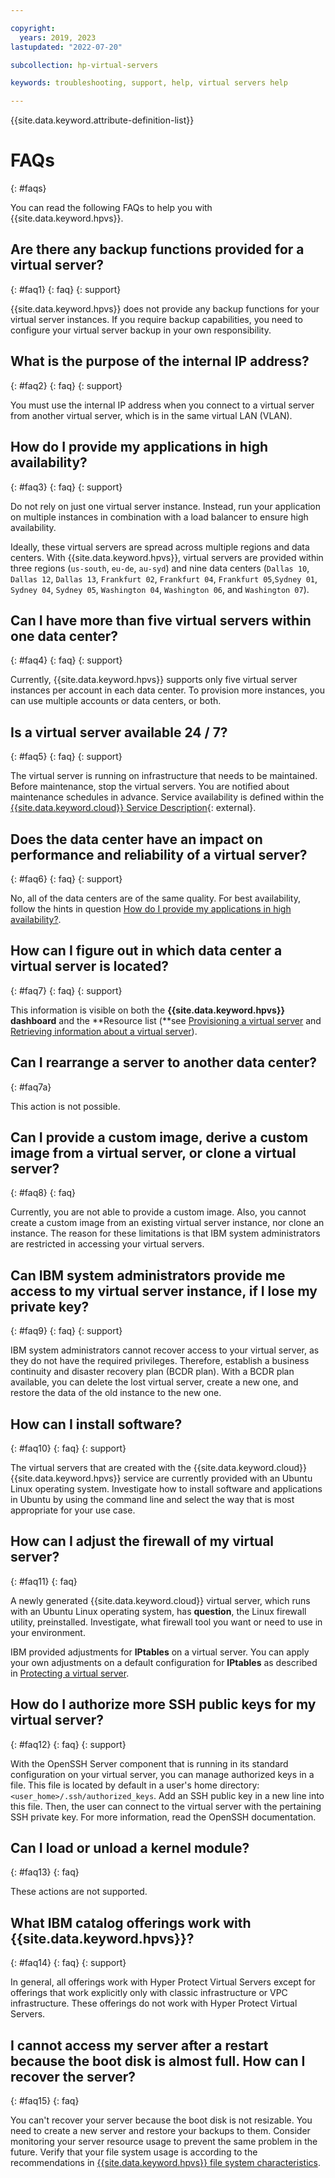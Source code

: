 ```yaml
---

copyright:
  years: 2019, 2023
lastupdated: "2022-07-20"

subcollection: hp-virtual-servers

keywords: troubleshooting, support, help, virtual servers help

---
```


{{site.data.keyword.attribute-definition-list}}

# FAQs
{: #faqs}

You can read the following FAQs to help you with {{site.data.keyword.hpvs}}.

## Are there any backup functions provided for a virtual server?
{: #faq1}
{: faq}
{: support}

{{site.data.keyword.hpvs}} does not provide any backup functions for your virtual server instances. If you require backup capabilities, you need to configure your virtual server backup in your own responsibility.

## What is the purpose of the internal IP address?
{: #faq2}
{: faq}
{: support}

You must use the internal IP address when you connect to a virtual server from another virtual server, which is in the same virtual LAN (VLAN).

## How do I provide my applications in high availability?
{: #faq3}
{: faq}
{: support}

Do not rely on just one virtual server instance. Instead, run your application on multiple instances in combination with a load balancer to ensure high availability.

Ideally, these virtual servers are spread across multiple regions and data centers. With {{site.data.keyword.hpvs}}, virtual servers are provided within three regions (`us-south`, `eu-de`, `au-syd`) and nine data centers (`Dallas 10`, `Dallas 12`, `Dallas 13`, `Frankfurt 02`, `Frankfurt 04`, `Frankfurt 05`,`Sydney 01`, `Sydney 04`, `Sydney 05`, `Washington 04`, `Washington 06`, and `Washington 07`).

## Can I have more than five virtual servers within one data center?
{: #faq4}
{: faq}
{: support}

Currently, {{site.data.keyword.hpvs}} supports only five virtual server instances per account in each data center. To provision more instances, you can use multiple accounts or data centers, or both.

## Is a virtual server available 24 / 7?
{: #faq5}
{: faq}
{: support}

The virtual server is running on infrastructure that needs to be maintained. Before maintenance, stop the virtual servers. You are notified about
maintenance schedules in advance. Service availability is defined within the [{{site.data.keyword.cloud}} Service Description](https://www-03.ibm.com/software/sla/sladb.nsf/pdf/6605-17/$file/i126-6605-17_06-2019_en_US.pdf){: external}.

## Does the data center have an impact on performance and reliability of a virtual server?
{: #faq6}
{: faq}
{: support}

No, all of the data centers are of the same quality. For best availability, follow the hints in question [How do I provide my applications in high availability?](/docs/services/hp-virtual-servers?topic=hp-virtual-servers-faqs#faq3).

## How can I figure out in which data center a virtual server is located?    
{: #faq7}
{: faq}
{: support}

This information is visible on both the **{{site.data.keyword.hpvs}} dashboard** and the **Resource list (**see [Provisioning a virtual server](/docs/services/hp-virtual-servers?topic=hp-virtual-servers-provision) and [Retrieving information about a virtual server](/docs/services/hp-virtual-servers?topic=hp-virtual-servers-retrieve-info-vs)).

## Can I rearrange a server to another data center?    
{: #faq7a}

This action is not possible.  

## Can I provide a custom image, derive a custom image from a virtual server, or clone a virtual server?
{: #faq8}
{: faq}

Currently, you are not able to provide a custom image. Also, you cannot create a custom image from an existing virtual server instance, nor clone an instance.
The reason for these limitations is that IBM system administrators are restricted in accessing your virtual servers.

## Can IBM system administrators provide me access to my virtual server instance, if I lose my private key?
{: #faq9}
{: faq}
{: support}

IBM system administrators cannot recover access to your virtual server, as they do not have the required privileges. Therefore, establish a business continuity and disaster recovery plan (BCDR plan). With a BCDR plan available, you can delete the lost virtual server, create a new one, and restore the data of the old instance to the new one.

## How can I install software?
{: #faq10}
{: faq}
{: support}

The virtual servers that are created with the {{site.data.keyword.cloud}} {{site.data.keyword.hpvs}} service are currently provided with an Ubuntu Linux operating system. Investigate how to install software and applications in Ubuntu by using the command line and select the way that is most appropriate for your use case.

## How can I adjust the firewall of my virtual server?
{: #faq11}
{: faq}

A newly generated {{site.data.keyword.cloud}} virtual server, which runs with an Ubuntu Linux operating system, has **question**, the Linux firewall utility, preinstalled. Investigate, what firewall tool you want or need to use in your environment.

IBM provided adjustments for **IPtables** on a virtual server.
You can apply your own adjustments on a default configuration for **IPtables** as described in
[Protecting a virtual server](/docs/services/hp-virtual-servers?topic=hp-virtual-servers-protect_vs).

## How do I authorize more SSH public keys for my virtual server?
{: #faq12}
{: faq}
{: support}

With the OpenSSH Server component that is running in its standard configuration on your virtual server, you can manage authorized keys in a file. This file is located by default in a user's home directory:
`<user_home>/.ssh/authorized_keys`. Add an SSH public key in a new line into this file. Then, the user can connect to the virtual server with the pertaining SSH private key. For more information, read the OpenSSH documentation.

## Can I load or unload a kernel module?
{: #faq13}
{: faq}

These actions are not supported.

## What IBM catalog offerings work with {{site.data.keyword.hpvs}}?
{: #faq14}
{: faq}
{: support}

In general, all offerings work with Hyper Protect Virtual Servers except for offerings that work explicitly only with classic infrastructure or VPC infrastructure. These offerings do not work with Hyper Protect Virtual Servers.

## I cannot access my server after a restart because the boot disk is almost full. How can I recover the server?
{: #faq15}
{: faq}

You can't recover your server because the boot disk is not resizable. You need to create a new server and restore your backups to them. Consider monitoring your server resource usage to prevent the same problem in the future. Verify that your file system usage is according to the recommendations in [{{site.data.keyword.hpvs}} file system characteristics](/docs/hp-virtual-servers?topic=hp-virtual-servers-protect_vs#hpvs_fs).

